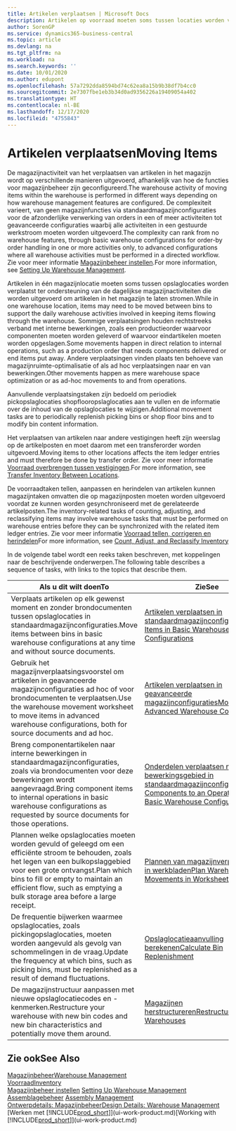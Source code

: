 ```yaml
---
title: Artikelen verplaatsen | Microsoft Docs
description: Artikelen op voorraad moeten soms tussen locaties worden verplaatst ter ondersteuning van de dagelijkse magazijnactiviteiten die worden uitgevoerd om artikelen in het magazijn te laten stromen. Sommige verplaatsingen houden rechtstreeks verband met interne bewerkingen, zoals een productieorder waarvoor componenten moeten worden geleverd of waarvoor eindartikelen moeten worden opgeslagen. Andere verplaatsingen vinden plaats ten behoeve van magazijnruimte-optimalisatie of als ad hoc verplaatsingen naar en van bewerkingen.
author: SorenGP
ms.service: dynamics365-business-central
ms.topic: article
ms.devlang: na
ms.tgt_pltfrm: na
ms.workload: na
ms.search.keywords: ''
ms.date: 10/01/2020
ms.author: edupont
ms.openlocfilehash: 57a7292dda8594bd74c62ea8a15b9b38df7b4cc0
ms.sourcegitcommit: 2e7307fbe1eb3b34d0ad9356226a19409054a402
ms.translationtype: HT
ms.contentlocale: nl-BE
ms.lasthandoff: 12/17/2020
ms.locfileid: "4755843"
---
```

# <a name="moving-items"></a><span data-ttu-id="28634-105">Artikelen verplaatsen</span><span class="sxs-lookup"><span data-stu-id="28634-105">Moving Items</span></span>
<span data-ttu-id="28634-106">De magazijnactiviteit van het verplaatsen van artikelen in het magazijn wordt op verschillende manieren uitgevoerd, afhankelijk van hoe de functies voor magazijnbeheer zijn geconfigureerd.</span><span class="sxs-lookup"><span data-stu-id="28634-106">The warehouse activity of moving items within the warehouse is performed in different ways depending on how warehouse management features are configured.</span></span> <span data-ttu-id="28634-107">De complexiteit varieert, van geen magazijnfuncties via standaardmagazijnconfiguraties voor de afzonderlijke verwerking van orders in een of meer activiteiten tot geavanceerde configuraties waarbij alle activiteiten in een gestuurde werkstroom moeten worden uitgevoerd.</span><span class="sxs-lookup"><span data-stu-id="28634-107">The complexity can rank from no warehouse features, through basic warehouse configurations for order-by order handling in one or more activities only, to advanced configurations where all warehouse activities must be performed in a directed workflow.</span></span> <span data-ttu-id="28634-108">Zie voor meer informatie [Magazijnbeheer instellen](warehouse-setup-warehouse.md).</span><span class="sxs-lookup"><span data-stu-id="28634-108">For more information, see [Setting Up Warehouse Management](warehouse-setup-warehouse.md).</span></span>

<span data-ttu-id="28634-109">Artikelen in één magazijnlocatie moeten soms tussen opslaglocaties worden verplaatst ter ondersteuning van de dagelijkse magazijnactiviteiten die worden uitgevoerd om artikelen in het magazijn te laten stromen.</span><span class="sxs-lookup"><span data-stu-id="28634-109">While in one warehouse location, items may need to be moved between bins to support the daily warehouse activities involved in keeping items flowing through the warehouse.</span></span> <span data-ttu-id="28634-110">Sommige verplaatsingen houden rechtstreeks verband met interne bewerkingen, zoals een productieorder waarvoor componenten moeten worden geleverd of waarvoor eindartikelen moeten worden opgeslagen.</span><span class="sxs-lookup"><span data-stu-id="28634-110">Some movements happen in direct relation to internal operations, such as a production order that needs components delivered or end items put away.</span></span> <span data-ttu-id="28634-111">Andere verplaatsingen vinden plaats ten behoeve van magazijnruimte-optimalisatie of als ad hoc verplaatsingen naar en van bewerkingen.</span><span class="sxs-lookup"><span data-stu-id="28634-111">Other movements happen as mere warehouse space optimization or as ad-hoc movements to and from operations.</span></span>

<span data-ttu-id="28634-112">Aanvullende verplaatsingstaken zijn bedoeld om periodiek pickopslaglocaties shopflooropslaglocaties aan te vullen en de informatie over de inhoud van de opslaglocaties te wijzigen.</span><span class="sxs-lookup"><span data-stu-id="28634-112">Additional movement tasks are to periodically replenish picking bins or shop floor bins and to modify bin content information.</span></span>

<span data-ttu-id="28634-113">Het verplaatsen van artikelen naar andere vestigingen heeft zijn weerslag op de artikelposten en moet daarom met een transferorder worden uitgevoerd.</span><span class="sxs-lookup"><span data-stu-id="28634-113">Moving items to other locations affects the item ledger entries and must therefore be done by transfer order.</span></span> <span data-ttu-id="28634-114">Zie voor meer informatie [Voorraad overbrengen tussen vestigingen](inventory-how-transfer-between-locations.md).</span><span class="sxs-lookup"><span data-stu-id="28634-114">For more information, see [Transfer Inventory Between Locations](inventory-how-transfer-between-locations.md).</span></span>  

<span data-ttu-id="28634-115">De voorraadtaken tellen, aanpassen en herindelen van artikelen kunnen magazijntaken omvatten die op magazijnposten moeten worden uitgevoerd voordat ze kunnen worden gesynchroniseerd met de gerelateerde artikelposten.</span><span class="sxs-lookup"><span data-stu-id="28634-115">The inventory-related tasks of counting, adjusting, and reclassifying items may involve warehouse tasks that must be performed on warehouse entries before they can be synchronized with the related item ledger entries.</span></span> <span data-ttu-id="28634-116">Zie voor meer informatie [Voorraad tellen, corrigeren en herindelen](inventory-how-count-adjust-reclassify.md)</span><span class="sxs-lookup"><span data-stu-id="28634-116">For more information, see [Count, Adjust, and Reclassify Inventory](inventory-how-count-adjust-reclassify.md)</span></span>  

 <span data-ttu-id="28634-117">In de volgende tabel wordt een reeks taken beschreven, met koppelingen naar de beschrijvende onderwerpen.</span><span class="sxs-lookup"><span data-stu-id="28634-117">The following table describes a sequence of tasks, with links to the topics that describe them.</span></span>   

|<span data-ttu-id="28634-118">**Als u dit wilt doen**</span><span class="sxs-lookup"><span data-stu-id="28634-118">**To**</span></span>|<span data-ttu-id="28634-119">**Zie**</span><span class="sxs-lookup"><span data-stu-id="28634-119">**See**</span></span>|  
|------------|-------------|  
|<span data-ttu-id="28634-120">Verplaats artikelen op elk gewenst moment en zonder brondocumenten tussen opslaglocaties in standaardmagazijnconfiguraties.</span><span class="sxs-lookup"><span data-stu-id="28634-120">Move items between bins in basic warehouse configurations at any time and without source documents.</span></span>|[<span data-ttu-id="28634-121">Artikelen verplaatsen in standaardmagazijnconfiguraties</span><span class="sxs-lookup"><span data-stu-id="28634-121">Move Items in Basic Warehouse Configurations</span></span>](warehouse-how-to-move-items-ad-hoc-in-basic-warehousing.md)|
|<span data-ttu-id="28634-122">Gebruik het magazijnverplaatsingsvoorstel om artikelen in geavanceerde magazijnconfiguraties ad hoc of voor brondocumenten te verplaatsen.</span><span class="sxs-lookup"><span data-stu-id="28634-122">Use the warehouse movement worksheet to move items in advanced warehouse configurations, both for source documents and ad hoc.</span></span>|[<span data-ttu-id="28634-123">Artikelen verplaatsen in geavanceerde magazijnconfiguraties</span><span class="sxs-lookup"><span data-stu-id="28634-123">Move Items in Advanced Warehouse Configurations</span></span>](warehouse-how-to-move-items-in-advanced-warehousing.md)|  
|<span data-ttu-id="28634-124">Breng componentartikelen naar interne bewerkingen in standaardmagazijnconfiguraties, zoals via brondocumenten voor deze bewerkingen wordt aangevraagd.</span><span class="sxs-lookup"><span data-stu-id="28634-124">Bring component items to internal operations in basic warehouse configurations as requested by source documents for those operations.</span></span>|[<span data-ttu-id="28634-125">Onderdelen verplaatsen naar een bewerkingsgebied in standaardmagazijnconfiguraties</span><span class="sxs-lookup"><span data-stu-id="28634-125">Move Components to an Operation Area in Basic Warehouse Configurations</span></span>](warehouse-how-to-move-components-to-an-operation-area-in-basic-warehousing.md)|
|<span data-ttu-id="28634-126">Plannen welke opslaglocaties moeten worden gevuld of geleegd om een efficiënte stroom te behouden, zoals het legen van een bulkopslaggebied voor een grote ontvangst.</span><span class="sxs-lookup"><span data-stu-id="28634-126">Plan which bins to fill or empty to maintain an efficient flow, such as emptying a bulk storage area before a large receipt.</span></span>|[<span data-ttu-id="28634-127">Plannen van magazijnverplaatsingen in werkbladen</span><span class="sxs-lookup"><span data-stu-id="28634-127">Plan Warehouse Movements in Worksheets</span></span>](warehouse-how-to-plan-warehouse-movements-in-worksheets.md)|
|<span data-ttu-id="28634-128">De frequentie bijwerken waarmee opslaglocaties, zoals pickingopslaglocaties, moeten worden aangevuld als gevolg van schommelingen in de vraag.</span><span class="sxs-lookup"><span data-stu-id="28634-128">Update the frequency at which bins, such as picking bins, must be replenished as a result of demand fluctuations.</span></span>|[<span data-ttu-id="28634-129">Opslaglocatieaanvulling berekenen</span><span class="sxs-lookup"><span data-stu-id="28634-129">Calculate Bin Replenishment</span></span>](warehouse-how-to-calculate-bin-replenishment.md)|
|<span data-ttu-id="28634-130">De magazijnstructuur aanpassen met nieuwe opslaglocatiecodes en -kenmerken.</span><span class="sxs-lookup"><span data-stu-id="28634-130">Restructure your warehouse with new bin codes and new bin characteristics and potentially move them around.</span></span>|[<span data-ttu-id="28634-131">Magazijnen herstructureren</span><span class="sxs-lookup"><span data-stu-id="28634-131">Restructure Warehouses</span></span>](warehouse-how-to-restructure-warehouses.md)|  

## <a name="see-also"></a><span data-ttu-id="28634-132">Zie ook</span><span class="sxs-lookup"><span data-stu-id="28634-132">See Also</span></span>  
[<span data-ttu-id="28634-133">Magazijnbeheer</span><span class="sxs-lookup"><span data-stu-id="28634-133">Warehouse Management</span></span>](warehouse-manage-warehouse.md)  
[<span data-ttu-id="28634-134">Voorraad</span><span class="sxs-lookup"><span data-stu-id="28634-134">Inventory</span></span>](inventory-manage-inventory.md)  
<span data-ttu-id="28634-135">[Magazijnbeheer instellen](warehouse-setup-warehouse.md)   </span><span class="sxs-lookup"><span data-stu-id="28634-135">[Setting Up Warehouse Management](warehouse-setup-warehouse.md)   </span></span>  
<span data-ttu-id="28634-136">[Assemblagebeheer](assembly-assemble-items.md)  </span><span class="sxs-lookup"><span data-stu-id="28634-136">[Assembly Management](assembly-assemble-items.md)  </span></span>  
[<span data-ttu-id="28634-137">Ontwerpdetails: Magazijnbeheer</span><span class="sxs-lookup"><span data-stu-id="28634-137">Design Details: Warehouse Management</span></span>](design-details-warehouse-management.md)  
<span data-ttu-id="28634-138">[Werken met [!INCLUDE[prod_short](includes/prod_short.md)]](ui-work-product.md)</span><span class="sxs-lookup"><span data-stu-id="28634-138">[Working with [!INCLUDE[prod_short](includes/prod_short.md)]](ui-work-product.md)</span></span>
